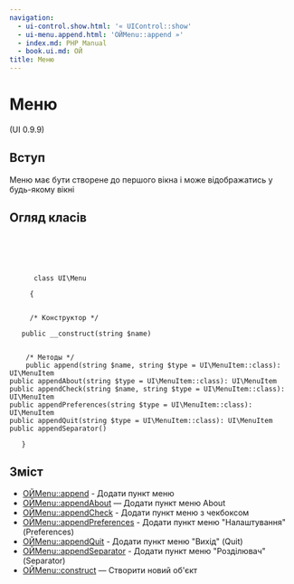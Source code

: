 ```yaml
---
navigation:
  - ui-control.show.html: '« UIControl::show'
  - ui-menu.append.html: 'ОЙMenu::append »'
  - index.md: PHP Manual
  - book.ui.md: ОЙ
title: Меню
---
```

# Меню

(UI 0.9.9)

## Вступ

Меню має бути створене до першого вікна і може відображатись у будь-якому вікні

## Огляд класів

```classsynopsis



    
     
      class UI\Menu
     
     {


     /* Конструктор */
    
   public __construct(string $name)


    /* Методы */
    public append(string $name, string $type = UI\MenuItem::class): UI\MenuItem
public appendAbout(string $type = UI\MenuItem::class): UI\MenuItem
public appendCheck(string $name, string $type = UI\MenuItem::class): UI\MenuItem
public appendPreferences(string $type = UI\MenuItem::class): UI\MenuItem
public appendQuit(string $type = UI\MenuItem::class): UI\MenuItem
public appendSeparator()

   }
```

## Зміст

-   [ОЙMenu::append](ui-menu.append.md) - Додати пункт меню
-   [ОЙMenu::appendAbout](ui-menu.appendabout.md) — Додати пункт меню About
-   [ОЙMenu::appendCheck](ui-menu.appendcheck.md) - Додати пункт меню з чекбоксом
-   [ОЙMenu::appendPreferences](ui-menu.appendpreferences.md) - Додати пункт меню "Налаштування" (Preferences)
-   [ОЙMenu::appendQuit](ui-menu.appendquit.md) - Додати пункт меню "Вихід" (Quit)
-   [ОЙMenu::appendSeparator](ui-menu.appendseparator.md) - Додати пункт меню "Розділювач" (Separator)
-   [ОЙMenu::construct](ui-menu.construct.md) — Створити новий об'єкт
